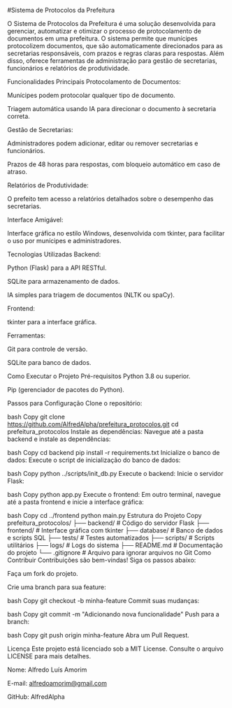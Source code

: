 #Sistema de Protocolos da Prefeitura

O Sistema de Protocolos da Prefeitura é uma solução desenvolvida para gerenciar, automatizar e otimizar o processo de protocolamento de documentos em uma prefeitura. O sistema permite que munícipes protocolizem documentos, que são automaticamente direcionados para as secretarias responsáveis, com prazos e regras claras para respostas. Além disso, oferece ferramentas de administração para gestão de secretarias, funcionários e relatórios de produtividade.

Funcionalidades Principais
Protocolamento de Documentos:

Munícipes podem protocolar qualquer tipo de documento.

Triagem automática usando IA para direcionar o documento à secretaria correta.

Gestão de Secretarias:

Administradores podem adicionar, editar ou remover secretarias e funcionários.

Prazos de 48 horas para respostas, com bloqueio automático em caso de atraso.

Relatórios de Produtividade:

O prefeito tem acesso a relatórios detalhados sobre o desempenho das secretarias.

Interface Amigável:

Interface gráfica no estilo Windows, desenvolvida com tkinter, para facilitar o uso por munícipes e administradores.

Tecnologias Utilizadas
Backend:

Python (Flask) para a API RESTful.

SQLite para armazenamento de dados.

IA simples para triagem de documentos (NLTK ou spaCy).

Frontend:

tkinter para a interface gráfica.

Ferramentas:

Git para controle de versão.

SQLite para banco de dados.

Como Executar o Projeto
Pré-requisitos
Python 3.8 ou superior.

Pip (gerenciador de pacotes do Python).

Passos para Configuração
Clone o repositório:

bash
Copy
git clone https://github.com/AlfredAlpha/prefeitura_protocolos.git
cd prefeitura_protocolos
Instale as dependências:
Navegue até a pasta backend e instale as dependências:

bash
Copy
cd backend
pip install -r requirements.txt
Inicialize o banco de dados:
Execute o script de inicialização do banco de dados:

bash
Copy
python ../scripts/init_db.py
Execute o backend:
Inicie o servidor Flask:

bash
Copy
python app.py
Execute o frontend:
Em outro terminal, navegue até a pasta frontend e inicie a interface gráfica:

bash
Copy
cd ../frontend
python main.py
Estrutura do Projeto
Copy
prefeitura_protocolos/
├── backend/              # Código do servidor Flask
├── frontend/             # Interface gráfica com tkinter
├── database/             # Banco de dados e scripts SQL
├── tests/                # Testes automatizados
├── scripts/              # Scripts utilitários
├── logs/                 # Logs do sistema
├── README.md             # Documentação do projeto
└── .gitignore            # Arquivo para ignorar arquivos no Git
Como Contribuir
Contribuições são bem-vindas! Siga os passos abaixo:

Faça um fork do projeto.

Crie uma branch para sua feature:

bash
Copy
git checkout -b minha-feature
Commit suas mudanças:

bash
Copy
git commit -m "Adicionando nova funcionalidade"
Push para a branch:

bash
Copy
git push origin minha-feature
Abra um Pull Request.

Licença
Este projeto está licenciado sob a MIT License. Consulte o arquivo LICENSE para mais detalhes.


Nome: Alfredo Luís Amorim

E-mail: alfredoamorim@gmail.com

GitHub: AlfredAlpha
